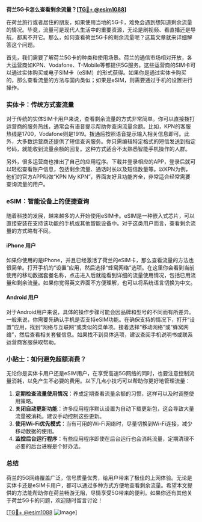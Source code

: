 **荷兰5G卡怎么查看剩余流量？[[TG💪+ @esim1088](https://t.me/s/esim1088)]**

在荷兰旅行或者居住的朋友，如果使用当地的5G卡，难免会遇到想知道剩余流量的情况。毕竟，流量可是现代人生活中的重要资源，无论是刷视频、看直播还是导航，都离不开它。那么，如何查看荷兰5G卡的剩余流量呢？这篇文章就来详细解答这个问题。

首先，我们需要了解荷兰5G卡的种类和使用场景。荷兰的通信市场相对开放，各大运营商如KPN、Vodafone、T-Mobile等都提供5G服务。这些运营商的SIM卡可以通过实体购买或电子SIM卡（eSIM）的形式获得。如果你是通过实体卡购买的，那么查看流量的方法与国内类似；如果是eSIM，则需要通过手机的设置进行操作。

### 实体卡：传统方式查流量

对于传统的实体SIM卡用户来说，查看剩余流量的方式非常简单。你可以直接拨打运营商的服务热线，通常会有语音提示帮助你查询流量余额。比如，KPN的客服热线是1700，Vodafone则是1919。拨通后按照语音提示输入相关信息即可。此外，大多数运营商还提供了短信查询服务。你只需编辑特定格式的短信发送到指定号码，就能收到流量余额的回复。这种方式适合不太熟悉智能手机操作的人群。

另外，很多运营商也推出了自己的应用程序。下载并登录相应的APP，登录后就可以轻松查看账户信息，包括剩余流量、通话时长以及短信数量等。以KPN为例，他们的官方APP叫做“KPN My KPN”，界面友好且功能齐全，非常适合经常需要查询流量的用户。

### eSIM：智能设备上的便捷查询

随着科技的发展，越来越多的人开始使用eSIM卡。eSIM是一种嵌入式芯片，可以直接安装在支持该功能的手机或其他智能设备中。对于这类用户而言，查看剩余流量的方式略有不同。

#### iPhone 用户

如果你使用的是iPhone，并且已经激活了荷兰的eSIM卡，那么查看流量的方法也很简单。打开手机的“设置”应用，然后选择“蜂窝网络”选项。在这里你会看到当前使用的移动数据套餐名称，点击进入后就能看到详细的流量使用情况，包括已用流量和剩余流量。如果你觉得英文界面不方便理解，也可以将系统语言切换为中文。

#### Android 用户

对于Android用户来说，具体的操作步骤可能会因品牌和型号的不同而有所差异。一般来说，你需要先确认手机是否支持eSIM功能。在确保支持的情况下，打开“设置”应用，找到“网络与互联网”或类似的菜单项。接着选择“移动网络”或“蜂窝网络”，然后查看相关套餐信息。如果找不到具体选项，建议查阅手机说明书或联系运营商客服获取帮助。

### 小贴士：如何避免超额消费？

无论你是实体卡用户还是eSIM用户，在享受高速5G网络的同时，也要注意控制流量消耗，以免产生不必要的费用。以下几点小技巧可以帮助你更好地管理流量：

1. **定期检查流量使用情况**：养成定期查看流量余额的习惯，这样可以及时调整使用策略。
2. **关闭自动更新功能**：许多应用程序默认设置为自动下载更新包，这会导致大量流量被消耗。建议手动控制这些更新。
3. **使用Wi-Fi优先模式**：当有可用的Wi-Fi网络时，尽量切换到Wi-Fi连接，减少移动数据的使用。
4. **监控后台运行程序**：有些应用程序即使在后台运行也会消耗流量，定期清理不必要的后台进程是个好办法。

### 总结

荷兰的5G网络覆盖广泛，信号质量优秀，给用户带来了极佳的上网体验。无论是实体卡还是eSIM卡用户，都可以通过多种方式方便地查看剩余流量。希望本文提供的方法能帮助你在荷兰畅游无阻，尽情享受5G带来的便利。如果你还有其他关于荷兰5G卡的问题，欢迎随时留言讨论！

[[TG💪+ @esim1088](https://t.me/s/esim1088) ![Image](https://i.postimg.cc/4NQfJmqS/Snipaste-2025-05-13-00-14-12.png)]